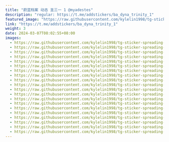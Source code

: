 ```yaml
---
title: "蔚蓝档案 动态 圣三一 1 @myadestes"
description: "regular: https://t.me/addstickers/ba_dyna_trinity_1"
featured_image: "https://raw.githubusercontent.com/kylelin1998/tg-sticker-spreading-worldwide-images/main/img/3ac5fa36-f6da-4134-837e-f9f01017bcac.jpg"
link: "https://t.me/addstickers/ba_dyna_trinity_1"
weight: 3
date: 2024-03-07T08:02:55+08:00
images:
  - https://raw.githubusercontent.com/kylelin1998/tg-sticker-spreading-worldwide-images/main/img/3ac5fa36-f6da-4134-837e-f9f01017bcac.jpg
  - https://raw.githubusercontent.com/kylelin1998/tg-sticker-spreading-worldwide-images/main/img/8deb5eba-9051-44d5-b57f-fedcc35a8690.jpg
  - https://raw.githubusercontent.com/kylelin1998/tg-sticker-spreading-worldwide-images/main/img/5faaa0a5-aafc-4a41-a163-f5d0b58808de.jpg
  - https://raw.githubusercontent.com/kylelin1998/tg-sticker-spreading-worldwide-images/main/img/d1380ce9-7c37-469e-9ae7-ee50e088580b.jpg
  - https://raw.githubusercontent.com/kylelin1998/tg-sticker-spreading-worldwide-images/main/img/290e8f8e-3fa1-4002-996d-aeb5304a8f44.jpg
  - https://raw.githubusercontent.com/kylelin1998/tg-sticker-spreading-worldwide-images/main/img/4901f82c-f71b-4d83-8cb5-f99cc91777e5.jpg
  - https://raw.githubusercontent.com/kylelin1998/tg-sticker-spreading-worldwide-images/main/img/ccaed888-5c31-4fb8-9a44-de29b8ded297.jpg
  - https://raw.githubusercontent.com/kylelin1998/tg-sticker-spreading-worldwide-images/main/img/d3b7d573-3e7a-4cb2-a90e-2da9cf9bf924.jpg
  - https://raw.githubusercontent.com/kylelin1998/tg-sticker-spreading-worldwide-images/main/img/0424bc3f-5fac-4202-9e9f-48e2b00950bb.jpg
  - https://raw.githubusercontent.com/kylelin1998/tg-sticker-spreading-worldwide-images/main/img/05c776cd-7137-4919-a721-5eec8698345f.jpg
  - https://raw.githubusercontent.com/kylelin1998/tg-sticker-spreading-worldwide-images/main/img/f6709384-07b2-47cd-abf7-fcab7c1f779e.jpg
  - https://raw.githubusercontent.com/kylelin1998/tg-sticker-spreading-worldwide-images/main/img/4498c0e9-0dd0-415b-9faf-d6f4298cca38.jpg
  - https://raw.githubusercontent.com/kylelin1998/tg-sticker-spreading-worldwide-images/main/img/586e570f-5b5a-4c3f-ab86-83582f82020a.jpg
  - https://raw.githubusercontent.com/kylelin1998/tg-sticker-spreading-worldwide-images/main/img/6feaf91e-211a-486b-9713-5064168814c6.jpg
  - https://raw.githubusercontent.com/kylelin1998/tg-sticker-spreading-worldwide-images/main/img/bd6feca8-2ca5-4235-ab88-ddb32cf03845.jpg
  - https://raw.githubusercontent.com/kylelin1998/tg-sticker-spreading-worldwide-images/main/img/71f1cb7a-03cd-4ccf-b2b3-b2f18889109a.jpg
  - https://raw.githubusercontent.com/kylelin1998/tg-sticker-spreading-worldwide-images/main/img/da2e8a54-94e0-4ee8-861a-0d51e283a4aa.jpg
  - https://raw.githubusercontent.com/kylelin1998/tg-sticker-spreading-worldwide-images/main/img/36313948-3b3d-4a1a-94e0-2432759a0d9f.jpg
  - https://raw.githubusercontent.com/kylelin1998/tg-sticker-spreading-worldwide-images/main/img/eae09203-fdde-4522-b211-e015347944ec.jpg
  - https://raw.githubusercontent.com/kylelin1998/tg-sticker-spreading-worldwide-images/main/img/526fdda6-0e8b-406b-9014-61df8cef2f1b.jpg
---
```

